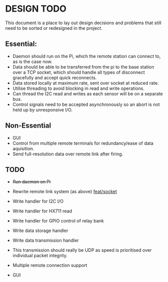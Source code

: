# DESIGN TODO

This document is a place to lay out design decisions and problems that still need to be sorted or redesigned in the project.

## Essential:

- Daemon should run on the Pi, which the remote station can connect to, as is the case now.
- Data should be able to be transferred from the pi to the base station over a TCP socket, which should handle all types of disconnect gracefully and accept quick reconnects.
- Data stored locally at maximum rate, sent over socket at reduced rate.
- Utilise threading to avoid blocking in read and write operations.
- Can thread the I2C read and writes as each sensor will be on a separate bus.
- Control signals need to be accepted asynchronously so an abort is not held up by unresponsive I/O.

## Non-Essential
- GUI
- Control from multiple remote terminals for redundancy/ease of data aquisition.
- Send full-resolution data over remote link after firing.

## TODO
- ~~Run daemon on Pi~~
- Rewrite remote link system (as above) [feat/socket](https://github.com/cuspaceflight/Cold-Flow-Test-Electronics/tree/feat/sockets/)
- Write handler for I2C I/O
- Write handler for HX711 read
- Write handler for GPIO control of relay bank
- Write data storage handler
- Write data transmission handler
 - This transmission should really be UDP as speed is prioritised over individual packet integrity.

- Multiple remote connection support
- GUI